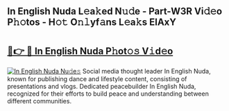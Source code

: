 ## In English Nuda L𝚎a𝚔ed N𝚞𝚍e - Part-W3R Vi𝚍𝚎o P𝚑𝚘tos - H𝚘𝚝 O𝚗𝚕yf𝚊ns L𝚎a𝚔s EIAxY

# <h2><a href="http://kf1wdt.oniu.top/?m=In+English+Nuda">🔗👉 🔴 In English Nuda P𝚑ot𝚘𝚜 V𝚒d𝚎o</a></h2>

[![In English Nuda Nu𝚍e𝚜](https://i.imgur.com/0qMVB7G.gif)](http://kf1wdt.oniu.top/?m=In+English+Nuda)
Social media thought leader In English Nuda, known for publishing dance and lifestyle content, consisting of presentations and vlogs. Dedicated peacebuilder In English Nuda, recognized for their efforts to build peace and understanding between different communities.  
